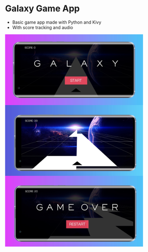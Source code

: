 # Galaxy Game App
- Basic game app made with Python and Kivy
- With score tracking and audio

<a href="url"><img src="https://github.com/iianarmas/galaxy/blob/main/mockup/tia3383701438321614656-01.jpeg" align="left" height="230" width="450" ></a>
<a href="url"><img src="https://github.com/iianarmas/galaxy/blob/main/mockup/tia4245339156361150728-01.jpeg" align="left" height="230" width="450" ></a>
<a href="url"><img src="https://github.com/iianarmas/galaxy/blob/main/mockup/tia8451522750050247641-01.jpeg" align="left" height="230" width="450" ></a>
